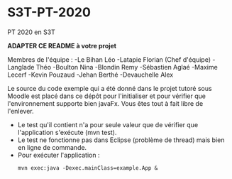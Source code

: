 # S3T-PT-2020
PT 2020 en S3T

__ADAPTER CE README à votre projet__

Membres de l'équipe : 
-Le Bihan Léo
-Latapie Florian (Chef d'équipe)
-Langlade Théo
-Boulton Nina
-Blondin Remy
-Sébastien Aglaé
-Maxime Lecerf
-Kevin Pouzaud
-Jehan Berthé
-Devauchelle Alex

Le source du code exemple qui a été donné dans le projet tutoré sous Moodle est placé dans ce dépôt pour l'initialiser et pour vérifier que l'environnement supporte bien javaFx. Vous êtes tout à fait libre de l'enlever.
  * Le test qu'il contient n'a pour seule valeur que de vérifier que l'application s'exécute (mvn test).
  * Le test ne fonctionne pas dans Eclipse (problème de thread) mais bien en ligne de commande.
  * Pour exécuter l'application : 
    ```shell
    mvn exec:java -Dexec.mainClass=example.App &
 
